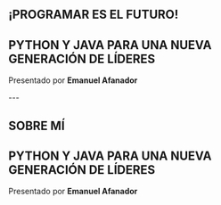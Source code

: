 <section class="title-slide">
    <h1>¡PROGRAMAR ES EL FUTURO!</h1>
    <h2>PYTHON Y JAVA PARA UNA NUEVA GENERACIÓN DE LÍDERES</h2>
    <p>Presentado por <strong>Emanuel Afanador</strong></p>
</section>
---
<section class="about-me-slide">
    <h1>SOBRE MÍ</h1>
    <h2>PYTHON Y JAVA PARA UNA NUEVA GENERACIÓN DE LÍDERES</h2>
    <p>Presentado por <strong>Emanuel Afanador</strong></p>
</section>
